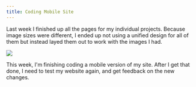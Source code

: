 ```yaml
---
title: Coding Mobile Site
---
```


Last week I finished up all the pages for my individual projects. Because image sizes were different, I ended up not using a unified design for all of them but instead layed them out to work with the images I had.

<img src="blog/assets/finished.png">

This week, I'm finishing coding a mobile version of my site. After I get that done, I need to test my website again, and get feedback on the new changes.